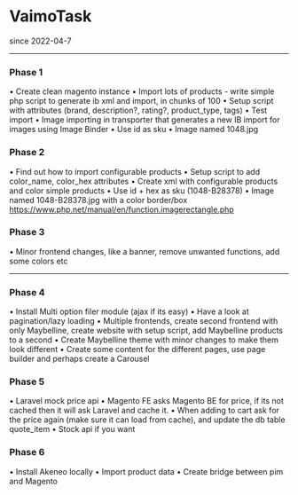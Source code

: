 # VaimoTask
since 2022-04-7

---
### Phase 1
• Create clean magento instance
• Import lots of products - write simple php script to generate ib xml and import, in chunks of 100
• Setup script with attributes (brand, description?, rating?, product_type, tags)
• Test import
• Image importing in transporter that generates a new IB import for images using Image Binder
• Use id as sku
• Image named 1048.jpg

### Phase 2
• Find out how to import configurable products
• Setup script to add color_name, color_hex attributes
• Create xml with configurable products and color simple products
• Use id + hex as sku (1048-B28378)
• Image named 1048-B28378.jpg with a color border/box https://www.php.net/manual/en/function.imagerectangle.php

### Phase 3
• Minor frontend changes, like a banner, remove unwanted functions, add some colors etc

---

### Phase 4
• Install Multi option filer module (ajax if its easy)
• Have a look at pagination/lazy loading
• Multiple frontends, create second frontend with only Maybelline, create website with setup script, add Maybelline products to a second 
• Create Maybelline theme with minor changes to make them look different
• Create some content for the different pages, use page builder and perhaps create a Carousel

### Phase 5
• Laravel mock price api
• Magento FE asks Magento BE for price, if its not cached then it will ask Laravel and cache it.
• When adding to cart ask for the price again (make sure it can load from cache), and update the db table quote_item
• Stock api if you want

### Phase 6
• Install Akeneo locally
• Import product data
• Create bridge between pim and Magento
